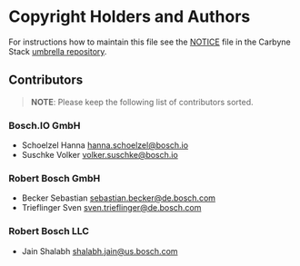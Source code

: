 # Copyright Holders and Authors

For instructions how to maintain this file see the
[NOTICE](https://github.com/carbynestack/carbynestack/blob/master/NOTICE.md)
file in the Carbyne Stack
[umbrella repository](https://github.com/carbynestack/carbynestack).

## Contributors

> **NOTE**: Please keep the following list of contributors sorted.

### Bosch.IO GmbH

- Schoelzel Hanna [hanna.schoelzel@bosch.io](mailto:hanna.schoelzel@bosch.io)
- Suschke Volker [volker.suschke@bosch.io](mailto:volker.suschke@bosch.io)

### Robert Bosch GmbH

- Becker Sebastian
  [sebastian.becker@de.bosch.com](mailto:sebastian.becker@de.bosch.com)
- Trieflinger Sven
  [sven.trieflinger@de.bosch.com](mailto:sven.trieflinger@de.bosch.com)

### Robert Bosch LLC

- Jain Shalabh [shalabh.jain@us.bosch.com](mailto:shalabh.jain@us.bosch.com)
